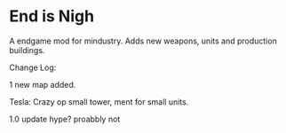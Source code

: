 # End is Nigh
A endgame mod for mindustry. Adds new weapons, units and production buildings.

Change Log:

1 new map added.

Tesla: Crazy op small tower, ment for small units.

1.0 update hype? proabbly not
